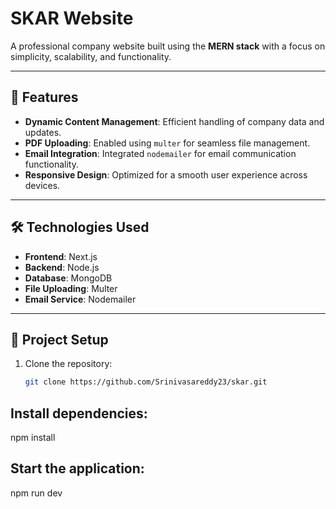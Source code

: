 # SKAR Website  

A professional company website built using the **MERN stack** with a focus on simplicity, scalability, and functionality.  

---

## 🚀 Features  
- **Dynamic Content Management**: Efficient handling of company data and updates.  
- **PDF Uploading**: Enabled using `multer` for seamless file management.  
- **Email Integration**: Integrated `nodemailer` for email communication functionality.  
- **Responsive Design**: Optimized for a smooth user experience across devices.  

---

## 🛠️ Technologies Used  
- **Frontend**: Next.js  
- **Backend**: Node.js  
- **Database**: MongoDB  
- **File Uploading**: Multer  
- **Email Service**: Nodemailer  

---

## 📂 Project Setup  
1. Clone the repository:  
   ```bash
   git clone https://github.com/Srinivasareddy23/skar.git

## Install dependencies:

   npm install

## Start the application:

   npm run dev
